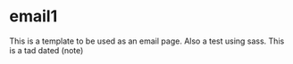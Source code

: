 email1
======

This is a template to be used as an email page. Also a test using sass. This is a tad dated (note)
